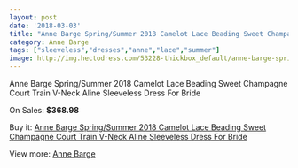 ```yaml
---
layout: post
date: '2018-03-03'
title: "Anne Barge Spring/Summer 2018 Camelot Lace Beading Sweet Champagne Court Train V-Neck Aline Sleeveless Dress For Bride"
category: Anne Barge
tags: ["sleeveless","dresses","anne","lace","summer"]
image: http://img.hectodress.com/53228-thickbox_default/anne-barge-spring-summer-2018-camelot-lace-beading-sweet-champagne-court-train-v-neck-aline-sleeveless-dress-for-bride.jpg
---
```

Anne Barge Spring/Summer 2018 Camelot Lace Beading Sweet Champagne Court Train V-Neck Aline Sleeveless Dress For Bride

On Sales: **$368.98**
<a href="https://www.hectodress.com/anne-barge/16746-anne-barge-spring-summer-2018-camelot-lace-beading-sweet-champagne-court-train-v-neck-aline-sleeveless-dress-for-bride.html"><amp-img layout="responsive" width="600" height="600" src="//img.hectodress.com/53228-thickbox_default/anne-barge-spring-summer-2018-camelot-lace-beading-sweet-champagne-court-train-v-neck-aline-sleeveless-dress-for-bride.jpg" alt="Anne Barge Spring/Summer 2018 Camelot Lace Beading Sweet Champagne Court Train V-Neck Aline Sleeveless Dress For Bride 0" /></a>
<a href="https://www.hectodress.com/anne-barge/16746-anne-barge-spring-summer-2018-camelot-lace-beading-sweet-champagne-court-train-v-neck-aline-sleeveless-dress-for-bride.html"><amp-img layout="responsive" width="600" height="600" src="//img.hectodress.com/53230-thickbox_default/anne-barge-spring-summer-2018-camelot-lace-beading-sweet-champagne-court-train-v-neck-aline-sleeveless-dress-for-bride.jpg" alt="Anne Barge Spring/Summer 2018 Camelot Lace Beading Sweet Champagne Court Train V-Neck Aline Sleeveless Dress For Bride 1" /></a>
<a href="https://www.hectodress.com/anne-barge/16746-anne-barge-spring-summer-2018-camelot-lace-beading-sweet-champagne-court-train-v-neck-aline-sleeveless-dress-for-bride.html"><amp-img layout="responsive" width="600" height="600" src="//img.hectodress.com/53229-thickbox_default/anne-barge-spring-summer-2018-camelot-lace-beading-sweet-champagne-court-train-v-neck-aline-sleeveless-dress-for-bride.jpg" alt="Anne Barge Spring/Summer 2018 Camelot Lace Beading Sweet Champagne Court Train V-Neck Aline Sleeveless Dress For Bride 2" /></a>

Buy it: [Anne Barge Spring/Summer 2018 Camelot Lace Beading Sweet Champagne Court Train V-Neck Aline Sleeveless Dress For Bride](https://www.hectodress.com/anne-barge/16746-anne-barge-spring-summer-2018-camelot-lace-beading-sweet-champagne-court-train-v-neck-aline-sleeveless-dress-for-bride.html "Anne Barge Spring/Summer 2018 Camelot Lace Beading Sweet Champagne Court Train V-Neck Aline Sleeveless Dress For Bride")

View more: [Anne Barge](https://www.hectodress.com/340-anne-barge "Anne Barge")